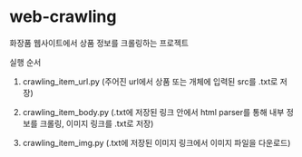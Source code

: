 # web-crawling
화장품 웹사이트에서 상품 정보를 크롤링하는 프로젝트

실행 순서
1. crawling_item_url.py
(주어진 url에서 상품 또는 개체에 입력된 src를 .txt로 저장)

2. crawling_item_body.py
(.txt에 저장된 링크 안에서 html parser를 통해 내부 정보를 크롤링, 이미지 링크를 .txt로 저장)

3. crawling_item_img.py
(.txt에 저장된 이미지 링크에서 이미지 파일을 다운로드)
